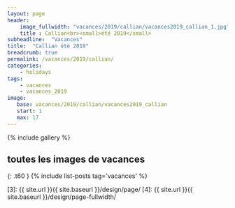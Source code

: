 ```yaml
---
layout: page
header:
    image_fullwidth: "vacances/2019/callian/vacances2019_callian_1.jpg"
    title : Callian<br><small>été 2019</small>
subheadline:  "Vacances"
title:  "Callian été 2019"
breadcrumb: true
permalink: /vacances/2019/callian/
categories:
    - holidays
tags:
    - vacances
    - vacances_2019
image:
   base: vacances/2019/callian/vacances2019_callian
   start: 1
   max: 17
---
```


{% include gallery %}




## toutes les images de vacances
{: .t60 }
{% include list-posts tag='vacances' %}



 [1]: http://foundation.zurb.com/docs/components/clearing.html
 [2]: http://foundation.zurb.com/docs/components/block_grid.html
 [3]: {{ site.url }}{{ site.baseurl }}/design/page/
 [4]: {{ site.url }}{{ site.baseurl }}/design/page-fullwidth/
